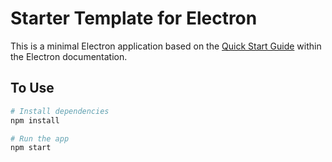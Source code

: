 # Starter Template for Electron

This is a minimal Electron application based on the [Quick Start Guide](https://electronjs.org/docs/latest/tutorial/quick-start) within the Electron documentation.

## To Use

```bash
# Install dependencies
npm install

# Run the app
npm start
```
